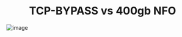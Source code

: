 <h1 align="center">
  <br>
  <br>
  TCP-BYPASS vs 400gb NFO
  <br>
</h1>

![image](https://user-images.githubusercontent.com/112363866/187121168-50bc7a90-bee6-43ca-af0e-829c9b469d85.png)
